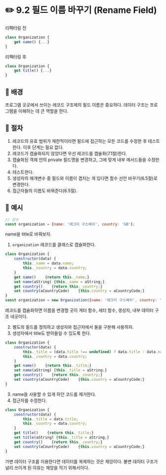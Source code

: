 # ✏️ 9.2 필드 이름 바꾸기 (Rename Field)

리팩터링 전

```javascript
class Organization {  
    get name() {...}
}
```

리팩터링 후

```javascript
class Organization {  
    get title() {...}
}
```

## 🧷 배경

프로그램 곳곳에서 쓰이는 레코드 구조체의 필드 이름은 중요하다. 데이터 구조는 프로그램을 이해하는 데 큰 역할을 한다.

## 🧷 절차

1. 레코드의 유효 범위가 제한적이라면 필드에 접근하는 모든 코드를 수정한 후 테스트한다. 이후 단계는 필요 없다.
2. 레코드가 캡슐화되지 않았다면 우선 레코드를 캡슐화(7.1절)한다.
3. 캡슐화된 객체 안의 private 필드명을 변경하고, 그에 맞게 내부 메서드들을 수정한다.
4. 테스트한다.
5. 생성자의 매개변수 중 필드와 이름이 겹치는 게 있다면 함수 선언 바꾸기(6.5절)로 변경한다.
6. 접근자들의 이름도 바꿔준다(6.5절).

## 🧷 예시

```javascript
// 상수
const organization = {name: '애크미 구스베리', country: 'GB'};
```

name을 title로 바꿔보자.

1. `organization` 레코드를 클래스로 캡슐화한다.

```javascript
class Organization {
    constructor(data) {
        this._name = data.name;
        this._country = data.country;
    }
    get name()    {return this._name;}
    set name(aString) {this._name = aString;}
    get country()    {return this._country;}
    set country(aCountryCode)    {this.country = aCountryCode;}
}
const organization = new Organization({name: '애크미 구스베리', country: 'GB'};)
```

레코드를 캡슐화하면 이름을 변경할 곳이 게터 함수, 세터 함수, 생성자, 내부 데이터 구조 네곳이다.

2. 별도의 필드를 정의하고 생성자와 접근자에서 둘을 구분해 사용하자.
3. 생성자에서 title도 받아들일 수 있도록 한다.

```javascript
class Organization {
    constructor(data) {
        this._title = (data.title !== undefined) ? data.title : data.name;
        this._country = data.country;
    }
    get name()    {return this._title;}
    set name(aString) {this._title = aString;}
    get country()    {return this._country;}
    set country(aCountryCode)    {this.country = aCountryCode;}
}
```

3. name을 사용할 수 있게 하던 코드를 제거한다.
4. 접근자를 수정한다.

```javascript
class Organization {
    constructor(data) {
        this._title = data.title;
        this._country = data.country;
    }
    get title()    {return this._title;}
    set title(aString) {this._title = aString;}
    get country()    {return this._country;}
    set country(aCountryCode)    {this.country = aCountryCode;}
}
```



가변 데이터 구조를 이용한다면 데이터를 복제하는 것은 재앙이다. 불변 데이터 구조가 널리 쓰이게 된 이유는 재앙을 막기 위해서이다.
